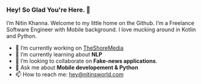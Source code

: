 ### Hey! So Glad You're Here. 👋

I’m Nitin Khanna. Welcome to my little home on the Github. I’m a Freelance Software Engineer with Mobile background. I love mucking around in Kotlin and Python.

- 🔭 I’m currently working on [TheShoreMedia](https://www.theshoremedia.com/)
- 🌱 I’m currently learning about **NLP**
- 👯 I’m looking to collaborate on **Fake-news applications**.
- 💬 Ask me about **Mobile developement & Python**
- 📫 How to reach me: hey@nitinsworld.com
